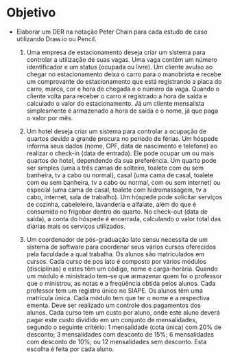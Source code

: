 # Objetivo

- Elaborar um DER na notação Peter Chain para cada estudo de caso utilizando Draw.io ou Pencil.
  
  1. Uma empresa de estacionamento deseja criar um sistema para controlar a utilização de suas vagas. Uma vaga contém um número identificador e um status (ocupada ou livre). Um cliente avulso ao chegar no estacionamento deixa o carro para o manobrista e recebe um comprovante do estacionamento que está registrando a placa do carro, marca, cor e hora de chegada e o número da vaga. Quando o cliente volta para receber o carro é registrado a hora de saída e calculado o valor do estacionamento. Já um cliente mensalista simplesmente é armazenado a hora de saída e o nome, já que paga o valor por mês.

  2. Um hotel deseja criar um sistema para controlar a ocupação de quartos devido a grande procura no período de férias. Um hóspede informa seus dados (nome, CPF, data de nascimento e telefone) ao realizar o check-in (data de entrada). Ele pode ocupar um ou mais quartos do hotel, dependendo da sua preferência. Um quarto pode ser simples (uma a três camas de solteiro, toalete com ou sem banheira, tv a cabo ou normal), casal (uma cama de casal, toalete com ou sem banheira, tv a cabo ou normal, com ou sem internet) ou especial (uma cama de casal, toalete com hidromassagem, tv a cabo, internet, sala de trabalho). Um hóspede pode solicitar serviços de cozinha, cabeleleiro, lavanderia e alfaiate, além do que é consumido no frigobar dentro do quarto. No check-out (data de saída), a conta do hóspede é encerrada, calculando o valor total das diárias mais os serviços utilizados.

  3. Um coordenador de pós-graduação lato sensu necessita de um sistema de software para coordenar seus vários cursos oferecidos pela faculdade a qual trabalha. Os alunos são matriculados em cursos. Cada curso de pos lato é composto por vários módulos (disciplinas) e estes têm um código, nome e carga-horária. Quando um módulo é ministrado tem-se que armazenar quem foi o professor que o ministrou, as notas e a freqüência obtida pelos alunos. Cada professor tem um registro único no SIAPE. Os alunos têm uma matrícula única. Cada módulo tem que ter o nome e a respectiva ementa. Deve ser realizado um controle dos pagamentos dos alunos. Cada curso tem um custo por aluno, onde este aluno deverá pagar este custo dividido em um conjunto de mensalidades, segundo o seguinte critério: 1 mensalidade (cota única) com 20% de desconto; 3 mensalidades com desconto de 15%; 6 mensalidades com desconto de 10%; ou 12 mensalidades sem desconto. Esta escolha é feita por cada aluno.
